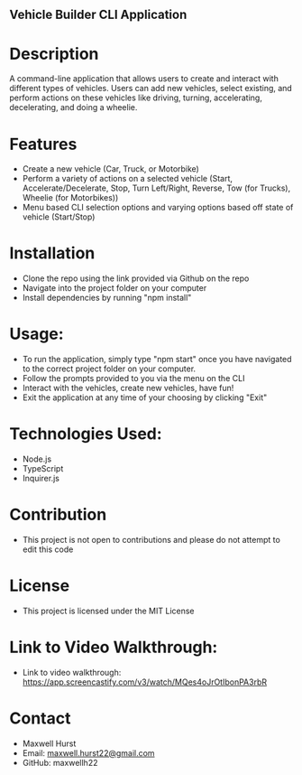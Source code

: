 ## Vehicle Builder CLI Application

# Description
A command-line application that allows users to create and interact with different types of vehicles. Users can add new vehicles, select existing, and perform actions on these vehicles like driving, turning, accelerating, decelerating, and doing a wheelie.

# Features
- Create a new vehicle (Car, Truck, or Motorbike)
- Perform a variety of actions on a selected vehicle (Start, Accelerate/Decelerate, Stop, Turn Left/Right, Reverse, Tow (for Trucks), Wheelie (for Motorbikes))
- Menu based CLI selection options and varying options based off state of vehicle (Start/Stop)

# Installation
- Clone the repo using the link provided via Github on the repo
- Navigate into the project folder on your computer
- Install dependencies by running "npm install"

# Usage:
- To run the application, simply type "npm start" once you have navigated to the correct project folder on your computer.
- Follow the prompts provided to you via the menu on the CLI
- Interact with the vehicles, create new vehicles, have fun!
- Exit the application at any time of your choosing by clicking "Exit"

# Technologies Used:
- Node.js
- TypeScript
- Inquirer.js

# Contribution
- This project is not open to contributions and please do not attempt to edit this code

# License
- This project is licensed under the MIT License

# Link to Video Walkthrough:
- Link to video walkthrough: https://app.screencastify.com/v3/watch/MQes4oJrOtIbonPA3rbR

# Contact
- Maxwell Hurst
- Email: maxwell.hurst22@gmail.com
- GitHub: maxwellh22